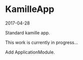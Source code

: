 KamilleApp
==============
2017-04-28



Standard kamille app.



This work is currently in progress...



Add ApplicationModule.